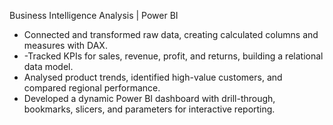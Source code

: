Business Intelligence Analysis | Power BI
<br>
- Connected and transformed raw data, creating calculated columns and measures with DAX.
- -Tracked KPIs for sales, revenue, profit, and returns, building a relational data model.
- Analysed product trends, identified high-value customers, and compared regional performance.
- Developed a dynamic Power BI dashboard with drill-through, bookmarks, slicers, and parameters for interactive reporting.

